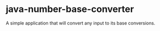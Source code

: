 # java-number-base-converter
A simple application that will convert any input to its base conversions.
